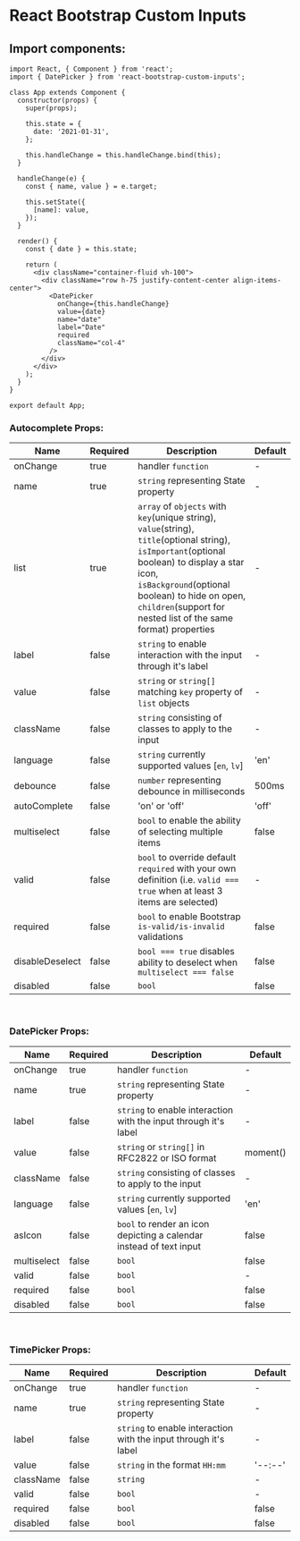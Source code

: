 # React Bootstrap Custom Inputs

## Import components:
```
import React, { Component } from 'react';
import { DatePicker } from 'react-bootstrap-custom-inputs';

class App extends Component {
  constructor(props) {
    super(props);

    this.state = {
      date: '2021-01-31',
    };

    this.handleChange = this.handleChange.bind(this);
  }

  handleChange(e) {
    const { name, value } = e.target;

    this.setState({
      [name]: value,
    });
  }

  render() {
    const { date } = this.state;

    return (
      <div className="container-fluid vh-100">
        <div className="row h-75 justify-content-center align-items-center">
          <DatePicker
            onChange={this.handleChange}
            value={date}
            name="date"
            label="Date"
            required
            className="col-4"
          />
        </div>
      </div>
    );
  }
}

export default App;
```

### Autocomplete Props:
| Name | Required | Description | Default |
| ---- | -------- | ----------- | ------- |
| onChange | true | handler `function` | - |
| name | true | `string` representing State property | - |
| list | true | `array` of `objects` with `key`(unique string), `value`(string), `title`(optional string), `isImportant`(optional boolean) to display a star icon, `isBackground`(optional boolean) to hide on open, `children`(support for nested list of the same format) properties | - |
| label | false | `string` to enable interaction with the input through it's label | - |
| value | false | `string` or `string[]` matching `key` property of `list` objects | - |
| className | false | `string` consisting of classes to apply to the input| - |
| language | false | `string` currently supported values [`en`, `lv`] | 'en' |
| debounce | false | `number` representing debounce in milliseconds | 500ms |
| autoComplete | false | 'on' or 'off' | 'off' |
| multiselect | false | `bool` to enable the ability of selecting multiple items | false |
| valid | false | `bool` to override default `required` with your own definition (i.e. `valid === true` when at least 3 items are selected) | - |
| required | false | `bool` to enable Bootstrap `is-valid/is-invalid` validations | false |
| disableDeselect | false | `bool === true` disables ability to deselect when `multiselect === false` | false |
| disabled | false | `bool` | false |

<p>&nbsp;</p>

### DatePicker Props:
| Name | Required | Description | Default |
| ---- | -------- | ----------- | ------- |
| onChange | true | handler `function` | - |
| name | true | `string` representing State property | - |
| label | false | `string` to enable interaction with the input through it's label | - |
| value | false | `string` or `string[]` in RFC2822 or ISO format | moment() |
| className | false | `string` consisting of classes to apply to the input| - |
| language | false | `string` currently supported values [`en`, `lv`] | 'en' |
| asIcon | false | `bool` to render an icon depicting a calendar instead of text input | false |
| multiselect | false | `bool` | false |
| valid | false | `bool` | - |
| required | false | `bool` | false |
| disabled | false | `bool` | false |

<p>&nbsp;</p>

### TimePicker Props:
| Name | Required | Description | Default |
| ---- | -------- | ----------- | ------- |
| onChange | true | handler `function` | - |
| name | true | `string` representing State property | - |
| label | false | `string` to enable interaction with the input through it's label | - |
| value | false | `string` in the format `HH:mm` | '--:--' |
| className | false | `string` | - |
| valid | false | `bool` | - |
| required | false | `bool` | false |
| disabled | false | `bool` | false |